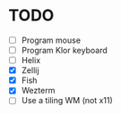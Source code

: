 # TODO

- [ ] Program mouse
- [ ] Program Klor keyboard
- [ ] Helix
- [x] Zellij
- [x] Fish
- [x] Wezterm
- [ ] Use a tiling WM (not x11)
